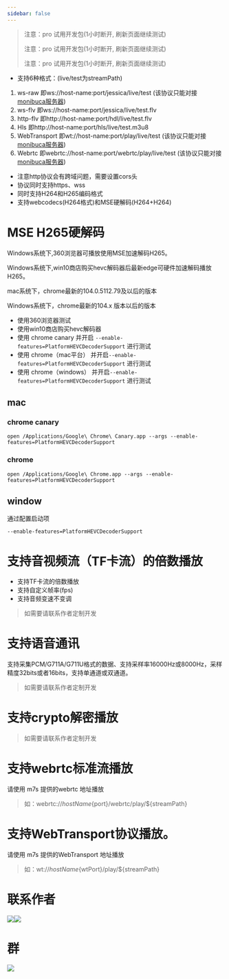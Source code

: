 ```yaml
---
sidebar: false
---
```

<ProDemoPlayer/>

> 注意：pro 试用开发包(1小时断开, 刷新页面继续测试)
>
> 注意：pro 试用开发包(1小时断开, 刷新页面继续测试)
>
> 注意：pro 试用开发包(1小时断开, 刷新页面继续测试)


- 支持6种格式：(live/test为streamPath)
1. ws-raw 即ws://host-name:port/jessica/live/test (该协议只能对接[monibuca服务器](https://monibuca.com))
2. ws-flv 即ws://host-name:port/jessica/live/test.flv
3. http-flv 即http://host-name:port/hdl/live/test.flv
4. Hls 即http://host-name:port/hls/live/test.m3u8
5. WebTransport 即wt://host-name:port/play/live/test (该协议只能对接[monibuca服务器](https://monibuca.com))
6. Webrtc 即webrtc://host-name:port/webrtc/play/live/test (该协议只能对接[monibuca服务器](https://monibuca.com))
- 注意http协议会有跨域问题，需要设置cors头
- 协议同时支持https、wss
- 同时支持H264和H265编码格式
- 支持webcodecs(H264格式)和MSE硬解码(H264+H264)



# MSE H265硬解码

Windows系统下,360浏览器可播放使用MSE加速解码H265。

Windows系统下,win10商店购买hevc解码器后最新edge可硬件加速解码播放H265。

mac系统下，chrome最新的104.0.5112.79及以后的版本

Windows系统下，chrome最新的104.x 版本以后的版本

- 使用360浏览器测试
- 使用win10商店购买hevc解码器
- 使用 chrome canary 并开启 `--enable-features=PlatformHEVCDecoderSupport` 进行测试
- 使用 chrome（mac平台） 并开启`--enable-features=PlatformHEVCDecoderSupport` 进行测试
- 使用 chrome（windows） 并开启`--enable-features=PlatformHEVCDecoderSupport` 进行测试

## mac

### chrome canary
```shell
open /Applications/Google\ Chrome\ Canary.app --args --enable-features=PlatformHEVCDecoderSupport
```

### chrome
```shell
open /Applications/Google\ Chrome.app --args --enable-features=PlatformHEVCDecoderSupport
```


## window
通过配置启动项

```shell
--enable-features=PlatformHEVCDecoderSupport
```

# 支持音视频流（TF卡流）的倍数播放

- 支持TF卡流的倍数播放
- 支持自定义帧率(fps)
- 支持音频变速不变调
> 如需要请联系作者定制开发

# 支持语音通讯
支持采集PCM/G711A/G711U格式的数据、支持采样率16000Hz或8000Hz，采样精度32bits或者16bits，支持单通道或双通道。

> 如需要请联系作者定制开发

# 支持crypto解密播放
> 如需要请联系作者定制开发

# 支持webrtc标准流播放
请使用 m7s 提供的webrtc 地址播放

> 如：webrtc://${hostName}${port}/webrtc/play/${streamPath}


# 支持WebTransport协议播放。
请使用 m7s 提供的WebTransport 地址播放

> 如：wt://${hostName}${wtPort}/play/${streamPath}


# 联系作者

<img src="/public/wx.jpg"><img src="/public/alipay.jpg">

# 群
<img src="/public/qrcode.jpeg">
